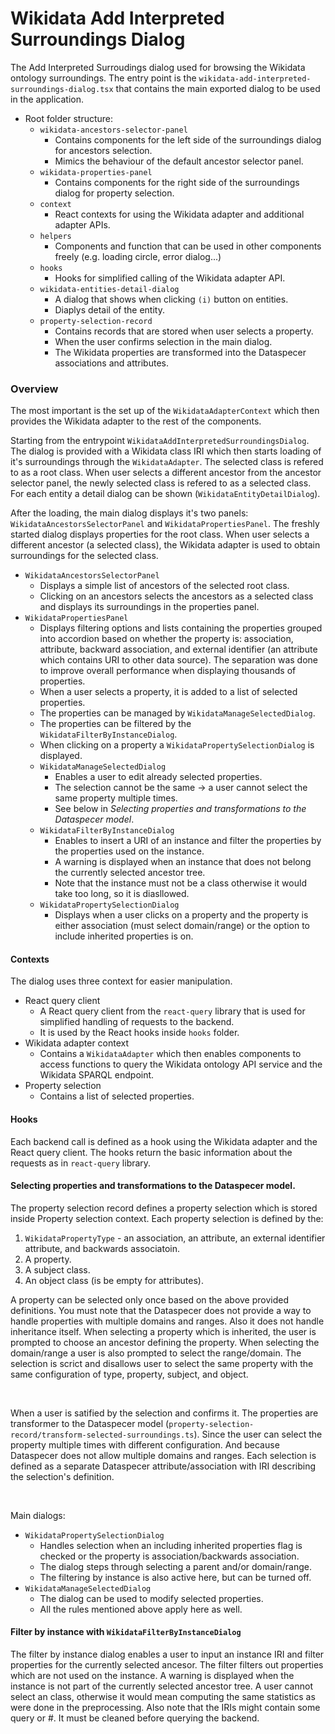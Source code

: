 # Wikidata Add Interpreted Surroundings Dialog

The Add Interpreted Surroudings dialog used for browsing the Wikidata ontology surroundings.
The entry point is the `wikidata-add-interpreted-surroundings-dialog.tsx` that contains the main exported dialog to be used in the application.

- Root folder structure:
  - `wikidata-ancestors-selector-panel`
    - Contains components for the left side of the surroundings dialog for ancestors selection.
    - Mimics the behaviour of the default ancestor selector panel.
  - `wikidata-properties-panel`
    - Contains components for the right side of the surroundings dialog for property selection.
  - `context`
    - React contexts for using the Wikidata adapter and additional adapter APIs.
  - `helpers`
    - Components and function that can be used in other components freely (e.g. loading circle, error dialog...)
  - `hooks`
    - Hooks for simplified calling of the Wikidata adapter API.
  - `wikidata-entities-detail-dialog`
    - A dialog that shows when clicking `(i)` button on entities.
    - Diaplys detail of the entity.
  - `property-selection-record`
    - Contains records that are stored when user selects a property.
    - When the user confirms selection in the main dialog.
    - The Wikidata properties are transformed into the Dataspecer associations and attributes.

### Overview

The most important is the set up of the `WikidataAdapterContext` which then provides the Wikidata adapter to the rest of the components.

Starting from the entrypoint `WikidataAddInterpretedSurroundingsDialog`.
The dialog is provided with a Wikidata class IRI which then starts loading of it's surroundings through the `WikidataAdapter`.
The selected class is refered to as a root class.
When user selects a different ancestor from the ancestor selector panel, the newly selected class is refered to as a selected class.
For each entity a detail dialog can be shown (`WikidataEntityDetailDialog`).

After the loading, the main dialog displays it's two panels: `WikidataAncestorsSelectorPanel` and `WikidataPropertiesPanel`.
The freshly started dialog displays properties for the root class.
When user selects a different ancestor (a selected class), the Wikidata adapter is used to obtain surroundings for the selected class.


- `WikidataAncestorsSelectorPanel` 
  - Displays a simple list of ancestors of the selected root class.
  - Clicking on an ancestors selects the ancestors as a selected class and displays its surroundings in the properties panel.
- `WikidataPropertiesPanel`
  - Displays filtering options and lists containing the properties grouped into accordion based on whether the property is: association, attribute, backward association, and external identifier (an attribute which contains URI to other data source). The separation was done to improve overall performance when displaying thousands of properties.
  - When a user selects a property, it is added to a list of selected properties.
  - The properties can be managed by `WikidataManageSelectedDialog`.
  - The properties can be filtered by the `WikidataFilterByInstanceDialog`.
  - When clicking on a property a `WikidataPropertySelectionDialog` is displayed.
  - `WikidataManageSelectedDialog`
    - Enables a user to edit already selected properties.
    - The selection cannot be the same -> a user cannot select the same property multiple times.
    - See below in *Selecting properties and transformations to the Dataspecer model*.
  - `WikidataFilterByInstanceDialog`
    - Enables to insert a URI of an instance and filter the properties by the properties used on the instance.
    - A warning is displayed when an instance that does not belong the currently selected ancestor tree.
    - Note that the instance must not be a class otherwise it would take too long, so it is diasllowed.
  - `WikidataPropertySelectionDialog`
    - Displays when a user clicks on a property and the property is either association (must select domain/range) or the option to include inherited properties is on.

#### Contexts

The dialog uses three context for easier manipulation.

- React query client
  - A React query client from the `react-query` library that is used for simplified handling of requests to the backend.
  - It is used by the React hooks inside `hooks` folder.
- Wikidata adapter context
  - Contains a `WikidataAdapter` which then enables components to access functions to query the Wikidata ontology API service and the Wikidata SPARQL endpoint.
-  Property selection
   - Contains a list of selected properties.

#### Hooks 

Each backend call is defined as a hook using the Wikidata adapter and the React query client.
The hooks return the basic information about the requests as in `react-query` library.

#### Selecting properties and transformations to the Dataspecer model.

The property selection record defines a property selection which is stored inside Property selection context.
Each property selection is defined by the:
  1.  `WikidataPropertyType` - an association, an attribute, an external identifier attribute, and backwards associatoin.
  2. A property.
  3. A subject class.
  4. An object class (is be empty for attributes).
  
A property can be selected only once based on the above provided definitions.
You must note that the Dataspecer does not provide a way to handle properties with multiple domains and ranges.
Also it does not handle inheritance itself.
When selecting a property which is inherited, the user is prompted to choose an ancestor defining the property.
When selecting the domain/range a user is also prompted to select the range/domain.
The selection is scrict and disallows user to select the same property with the same configuration of type, property, subject, and object.

<br>

When a user is satified by the selection and confirms it.
The properties are transformer to the Dataspecer model (`property-selection-record/transform-selected-surroundings.ts`).
Since the user can select the property multiple times with different configuration.
And because Dataspecer does not allow multiple domains and ranges.
Each selection is defined as a separate Dataspecer attribute/association with IRI describing the selection's definition.

<br>

Main dialogs:
- `WikidataPropertySelectionDialog`
  - Handles selection when an including inherited properties flag is checked or the property is association/backwards association.
  - The dialog steps through selecting a parent and/or domain/range.
  - The filtering by instance is also active here, but can be turned off.
- `WikidataManageSelectedDialog`
  - The dialog can be used to modify selected properties.
  - All the rules mentioned above apply here as well.

#### Filter by instance with `WikidataFilterByInstanceDialog`

The filter by instance dialog enables a user to input an instance IRI and filter properties for the currently selected ancesor.
The filter filters out properties which are not used on the instance.
A warning is displayed when the instance is not part of the currently selected ancestor tree.
A user cannot select an class, otherwise it would mean computing the same statistics as were done in the preprocessing.
Also note that the IRIs might contain some query or #.
It must be cleaned before querying the backend.